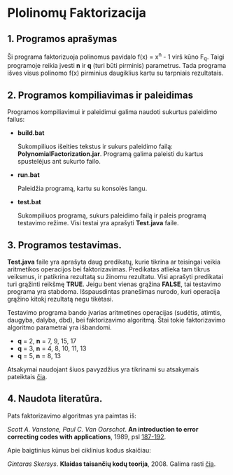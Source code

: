 # Plolinomų Faktorizacija

## 1. Programos aprašymas

Ši programa faktorizuoja polinomus pavidalo f(x) = x<sup>n</sup> - 1 virš kūno F<sub>q</sub>.
Taigi programoje reikia įvesti **n** ir **q** (turi būti pirminis) parametrus.
Tada programa išves visus polinomo f(x) pirminius daugiklius kartu su tarpniais rezultatais.

## 2. Programos kompiliavimas ir paleidimas

Programos kompiliavimui ir paleidimui galima naudoti sukurtus paleidimo failus:

* **build.bat**

  Sukompiliuos išeities tekstus ir sukurs paleidimo failą: **PolynomialFactorization.jar**.
  Programą galima paleisti du kartus spustelėjus ant sukurto failo.

* **run.bat**

  Paleidžia programą, kartu su konsolės langu.

* **test.bat**

  Sukompiliuos programą, sukurs paleidimo failą ir paleis programą testavimo režime.
  Visi testai yra aprašyti **Test.java** faile.

## 3. Programos testavimas.

**Test.java** faile yra aprašyta daug predikatų, kurie tikrina ar teisingai veikia aritmetikos operacijos bei faktorizavimas.
Predikatas atlieka tam tikrus veiksmus, ir patikrina rezultatą su žinomu rezultatu.
Visi aprašyti predikatai turi grąžinti reikšmę **TRUE**. Jeigu bent vienas grąžina **FALSE**, tai testavimo programa yra stabdoma.
Išspausdintas pranešimas nurodo, kuri operacija grąžino kitokį rezultatą negu tikėtasi.

Testavimo programa bando įvarias aritmetines operacijas (sudėtis, atimtis, daugyba, dalyba, dbd), bei faktorizavimo algoritmą.
Štai tokie faktorizavimo algoritmo parametrai yra išbandomi.

  * **q** = 2, **n** = 7, 9, 15, 17
  * **q** = 3, **n** = 4, 8, 10, 11, 13
  * **q** = 5, **n** = 8, 13

Atsakymai naudojant šiuos pavyzdžius yra tikrinami su atsakymais pateiktais [čia](http://uosis.mif.vu.lt/~skersys/10r/ktkt/uzduotys/gen_pol_pvz.htm).

## 4. Naudota literatūra.

Pats faktorizavimo algoritmas yra paimtas iš:

*Scott A. Vanstone, Paul C. Van Oorschot*. **An introduction to error correcting codes with applications**, 1989, psl [187-192](http://uosis.mif.vu.lt/~skersys/doc/ktkt/literatura24.pdf).

Apie baigtinius kūnus bei ciklinius kodus skaičiau:

*Gintaras Skersys*. **Klaidas taisančių kodų teorija**, 2008. Galima rasti [čia](http://uosis.mif.vu.lt/~skersys/10r/ktkt/pagr.htm).
